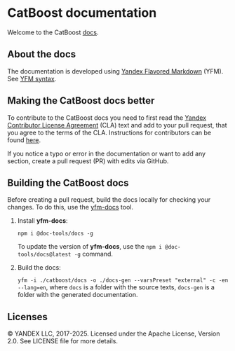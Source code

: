 # CatBoost documentation

Welcome to the CatBoost [docs](https://catboost.ai/docs/).

## About the docs

The documentation is developed using [Yandex Flavored Markdown](https://github.com/yandex-cloud/yfm-docs) (YFM). See [YFM syntax](https://github.com/yandex-cloud/yfm-transform/blob/master/DOCS.md).

## Making the CatBoost docs better

To contribute to the CatBoost docs you need to first read the [Yandex Contributor License Agreement](https://github.com/catboost/catboost/blob/master/CONTRIBUTING.md) (CLA) text and add to your pull request, that you agree to the terms of the CLA. Instructions for contributors can be found [here](https://catboost.ai/docs/concepts/development-and-contributions.html).

If you notice a typo or error in the documentation or want to add any section, create a pull request (PR) with edits via GitHub.

## Building the CatBoost docs

Before creating a pull request, build the docs locally for checking your changes. To do this, use the [yfm-docs](https://github.com/yandex-cloud/yfm-docs) tool.

1. Install **yfm-docs**:

   `npm i @doc-tools/docs -g`

   To update the version of **yfm-docs**, use the  `npm i @doc-tools/docs@latest -g` command.

1. Build the docs:

   `yfm -i ./catboost/docs -o ./docs-gen --varsPreset "external" -c -en --lang=en`, where `docs` is a folder with the source texts, `docs-gen` is a folder with the generated documentation.

## Licenses

© YANDEX LLC, 2017-2025. Licensed under the Apache License, Version 2.0. See LICENSE file for more details.
